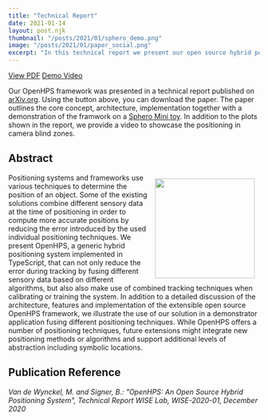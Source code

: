 ```yaml
---
title: "Technical Report"
date: 2021-01-14
layout: post.njk
thumbnail: "/posts/2021/01/sphero_demo.png"
image: "/posts/2021/01/paper_social.png"
excerpt: "In this technical report we present our open source hybrid positioning system called OpenHPS."
---
```

<div class="btn-header">
<a href="https://arxiv.org/pdf/2101.05198.pdf" class="btn btn-red"><i class="fa fa-file-pdf-o"></i>View PDF</a>
<a href="/media/2020-12_sphero-demo.mp4" class="btn btn-red"><i class="fa fa-file-video-o"></i>Demo Video</a>
</div>

Our OpenHPS framework was presented in a technical report published on [arXiv.org](https://arxiv.org/abs/2101.05198). Using the button above, you can download the paper. The paper outlines the core concept, architecture, implementation together with a demonstration of the framwork on a [Sphero Mini toy](https://sphero.com/products/sphero-mini). In addition to the plots shown in the report, we provide a video to showcase the positioning in camera blind zones.

## Abstract
<img align="right" src="../sphero_demo.png" style="width: 200px; margin: 10px;">
Positioning systems and frameworks use various techniques to determine the position of an object. Some of the existing solutions combine different sensory data at the time of positioning in order to compute more accurate positions by reducing the error introduced by the used individual positioning techniques. We present OpenHPS, a generic hybrid positioning system implemented in TypeScript, that can not only reduce the error during tracking by fusing different sensory data based on different algorithms, but also also make use of combined tracking techniques when calibrating or training the system. In addition to a detailed discussion of the architecture, features and implementation of the extensible open source OpenHPS framework, we illustrate the use of our solution in a demonstrator application fusing different positioning techniques. While OpenHPS offers a number of positioning techniques, future extensions might integrate new positioning methods or algorithms and support additional levels of abstraction including symbolic locations.

## Publication Reference
*Van de Wynckel, M. and Signer, B.: "OpenHPS: An Open Source Hybrid Positioning System", Technical Report WISE Lab, WISE-2020-01, December 2020*